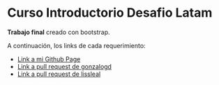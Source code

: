# Curso Introductorio Desafio Latam

**Trabajo final** creado con bootstrap.

A continuación, los links de cada requerimiento:

- [Link a mi Github Page](https://yerietpolanco.github.io/trabajo-final/)
- [Link a pull request de gonzalogd](https://github.com/gonzalogd/ultimo_cuppon/pull/1)
- [Link a pull request de lissleal](https://github.com/lissleal/cupponpage/pull/1)

